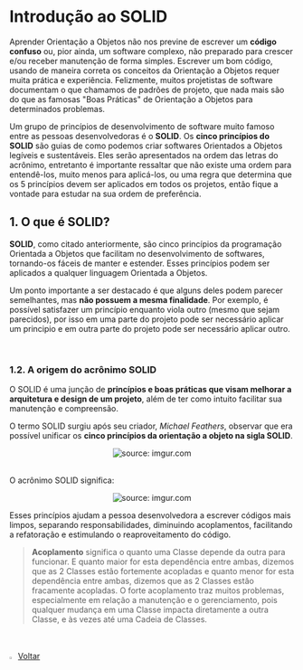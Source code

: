 <h1>Introdução ao SOLID</h1>



Aprender Orientação a Objetos não nos previne de escrever um **código confuso** ou, pior ainda, um software complexo, não preparado para crescer e/ou receber manutenção de forma simples. Escrever um bom código, usando de maneira correta os conceitos da Orientação a Objetos requer muita prática e experiência. Felizmente, muitos projetistas de software documentam o que chamamos de padrões de projeto, que nada mais são do que as famosas "Boas Práticas" de Orientação a Objetos para determinados problemas.

Um grupo de princípios de desenvolvimento de software muito famoso entre as pessoas desenvolvedoras é o **SOLID**. Os **cinco princípios do SOLID** são guias de como podemos criar softwares Orientados a Objetos legíveis e sustentáveis. Eles serão apresentados na ordem das letras do acrônimo, entretanto é importante ressaltar que não existe uma ordem para entendê-los, muito menos para aplicá-los, ou uma regra que determina que os 5 princípios devem ser aplicados em todos os projetos, então fique a vontade para estudar na sua ordem de preferência.

<h2>1. O que é SOLID?</h2>

**SOLID**, como citado anteriormente, são cinco princípios da programação Orientada a Objetos que facilitam no desenvolvimento de softwares, tornando-os fáceis de manter e estender. Esses princípios podem ser aplicados a qualquer linguagem Orientada a Objetos. 

Um ponto importante a ser destacado é que alguns deles podem parecer semelhantes, mas **não possuem a mesma finalidade**. Por exemplo, é possível satisfazer um princípio enquanto viola outro (mesmo que sejam parecidos), por isso em uma parte do projeto pode ser necessário aplicar um principio e em outra parte do projeto pode ser necessário aplicar outro.

<br />

<h3>1.2. A origem do acrônimo SOLID</h3>

O SOLID é uma junção de **princípios e boas práticas que visam melhorar a** **arquitetura e design de um projeto**, além de ter como intuito facilitar sua manutenção e compreensão.

O termo SOLID surgiu após seu criador, *Michael Feathers*, observar que era possível unificar os **cinco princípios da orientação a objeto na sigla SOLID**. 

<div align="center"><img src="https://i.imgur.com/fNbIbW9.png" title="source: imgur.com" /></div>

<br />

O acrônimo SOLID significa:

<div align="center"><img src="https://i.imgur.com/OOqHu5Y.png" title="source: imgur.com" /></div>

Esses princípios ajudam a pessoa desenvolvedora a escrever códigos mais limpos, separando responsabilidades, diminuindo acoplamentos, facilitando a refatoração e estimulando o reaproveitamento do código.

> **Acoplamento** significa o quanto uma Classe depende da outra para funcionar. E quanto maior for esta dependência entre ambas, dizemos que as 2 Classes estão fortemente acopladas e quanto menor for esta dependência entre ambas, dizemos que as 2 Classes estão fracamente acopladas. O forte acoplamento traz muitos problemas, especialmente em relação a manutenção e o gerenciamento, pois qualquer mudança em uma Classe impacta diretamente a outra Classe, e às vezes até uma Cadeia de Classes.

<br />
<br />

<div align="left"><a href="README.md"><img src="https://i.imgur.com/XMgF3gl.png" title="source: imgur.com" width="3%"/>Voltar</a></div>